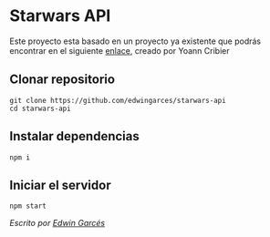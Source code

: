 # Starwars API
Este proyecto esta basado en un proyecto ya existente que podrás encontrar en el siguiente [enlace](https://akabab.github.io/starwars-api/), creado por Yoann Cribier

## Clonar repositorio

```
git clone https://github.com/edwingarces/starwars-api
cd starwars-api
```

## Instalar dependencias
```
npm i
```

## Iniciar el servidor
```
npm start
```

*Escrito por [Edwin Garcés](https://github.com/edwingarces)*
